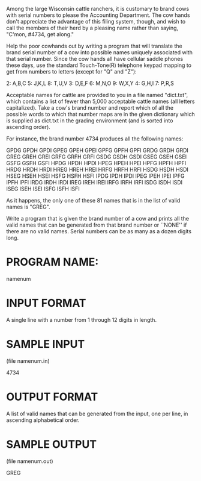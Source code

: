  Among the large Wisconsin cattle ranchers, it is customary to brand cows with
 serial numbers to please the Accounting Department. The cow hands don't
 appreciate the advantage of this filing system, though, and wish to call the
 members of their herd by a pleasing name rather than saying, "C'mon, #4734, get
 along."

Help the poor cowhands out by writing a program that will translate the brand
serial number of a cow into possible names uniquely associated with that serial
number. Since the cow hands all have cellular saddle phones these days, use the
standard Touch-Tone(R) telephone keypad mapping to get from numbers to letters
(except for "Q" and "Z"):

2: A,B,C     5: J,K,L    8: T,U,V 3: D,E,F     6: M,N,O    9: W,X,Y 4:
G,H,I     7: P,R,S

Acceptable names for cattle are provided to you in a file named "dict.txt",
which contains a list of fewer than 5,000 acceptable cattle names (all letters
capitalized). Take a cow's brand number and report which of all the possible
words to which that number maps are in the given dictionary which is supplied as
dict.txt in the grading environment (and is sorted into ascending order).

For instance, the brand number 4734 produces all the following names:

GPDG GPDH GPDI GPEG GPEH GPEI GPFG GPFH GPFI GRDG GRDH GRDI GREG GREH GREI GRFG
GRFH GRFI GSDG GSDH GSDI GSEG GSEH GSEI GSFG GSFH GSFI HPDG HPDH HPDI HPEG HPEH
HPEI HPFG HPFH HPFI HRDG HRDH HRDI HREG HREH HREI HRFG HRFH HRFI HSDG HSDH HSDI
HSEG HSEH HSEI HSFG HSFH HSFI IPDG IPDH IPDI IPEG IPEH IPEI IPFG IPFH IPFI IRDG
IRDH IRDI IREG IREH IREI IRFG IRFH IRFI ISDG ISDH ISDI ISEG ISEH ISEI ISFG ISFH
ISFI

As it happens, the only one of these 81 names that is in the list of valid names
is "GREG".

Write a program that is given the brand number of a cow and prints all the valid
names that can be generated from that brand number or ``NONE'' if there are no
valid names. Serial numbers can be as many as a dozen digits long.

# PROGRAM NAME:
namenum

# INPUT FORMAT
A single line with a number from 1 through 12 digits in length.

# SAMPLE INPUT

(file namenum.in)

4734

# OUTPUT FORMAT

A list of valid names that can be generated from the input, one
per line, in ascending alphabetical order.

# SAMPLE OUTPUT

(file namenum.out)

GREG

